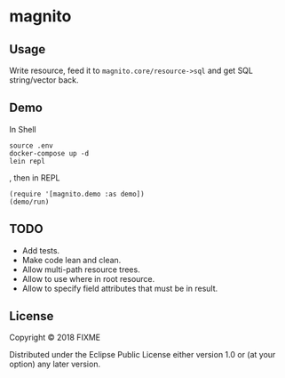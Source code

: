 # magnito

## Usage

Write resource, feed it to `magnito.core/resource->sql` and get SQL string/vector back.

## Demo
In Shell
```
source .env
docker-compose up -d
lein repl
```
, then in REPL
```
(require '[magnito.demo :as demo])
(demo/run)
```

## TODO
* Add tests.
* Make code lean and clean.
* Allow multi-path resource trees.
* Allow to use where in root resource.
* Allow to specify field attributes that must be in result.

## License

Copyright © 2018 FIXME

Distributed under the Eclipse Public License either version 1.0 or (at
your option) any later version.

